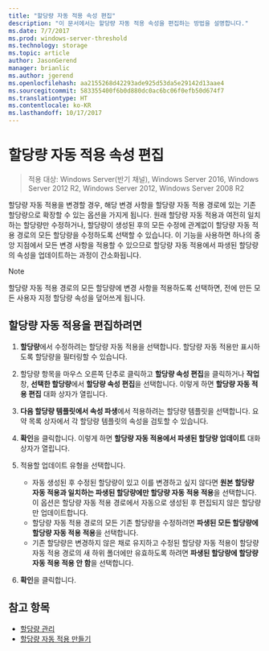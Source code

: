 ```yaml
---
title: "할당량 자동 적용 속성 편집"
description: "이 문서에서는 할당량 자동 적용 속성을 편집하는 방법을 설명합니다."
ms.date: 7/7/2017
ms.prod: windows-server-threshold
ms.technology: storage
ms.topic: article
author: JasonGerend
manager: brianlic
ms.author: jgerend
ms.openlocfilehash: aa2155268d42293ade925d53da5e29142d13aae4
ms.sourcegitcommit: 583355400f6b0d880dc0ac6bc06f0efb50d674f7
ms.translationtype: HT
ms.contentlocale: ko-KR
ms.lasthandoff: 10/17/2017
---
```

# <a name="edit-auto-apply-quota-properties"></a>할당량 자동 적용 속성 편집

> 적용 대상: Windows Server(반기 채널), Windows Server 2016, Windows Server 2012 R2, Windows Server 2012, Windows Server 2008 R2

할당량 자동 적용을 변경할 경우, 해당 변경 사항을 할당량 자동 적용 경로에 있는 기존 할당량으로 확장할 수 있는 옵션을 가지게 됩니다. 원래 할당량 자동 적용과 여전히 일치하는 할당량만 수정하거나, 할당량이 생성된 후의 모든 수정에 관계없이 할당량 자동 적용 경로의 모든 할당량을 수정하도록 선택할 수 있습니다. 이 기능을 사용하면 하나의 중앙 지점에서 모든 변경 사항을 적용할 수 있으므로 할당량 자동 적용에서 파생된 할당량의 속성을 업데이트하는 과정이 간소화됩니다.

> [!Note]
> 할당량 자동 적용 경로의 모든 할당량에 변경 사항을 적용하도록 선택하면, 전에 만든 모든 사용자 지정 할당량 속성을 덮어쓰게 됩니다.

## <a name="to-edit-an-auto-apply-quota"></a>할당량 자동 적용을 편집하려면

1.  **할당량**에서 수정하려는 할당량 자동 적용을 선택합니다. 할당량 자동 적용만 표시하도록 할당량을 필터링할 수 있습니다.

2.  할당량 항목을 마우스 오른쪽 단추로 클릭하고 **할당량 속성 편집**을 클릭하거나 **작업** 창, **선택한 할당량**에서 **할당량 속성 편집**을 선택합니다. 이렇게 하면 **할당량 자동 적용 편집** 대화 상자가 열립니다.

3.  **다음 할당량 템플릿에서 속성 파생**에서 적용하려는 할당량 템플릿을 선택합니다. 요약 목록 상자에서 각 할당량 템플릿의 속성을 검토할 수 있습니다.

4.  **확인**을 클릭합니다. 이렇게 하면 **할당량 자동 적용에서 파생된 할당량 업데이트** 대화 상자가 열립니다.

5.  적용할 업데이트 유형을 선택합니다.

    -   자동 생성된 후 수정된 할당량이 있고 이를 변경하고 싶지 않다면 **원본 할당량 자동 적용과 일치하는 파생된 할당량에만 할당량 자동 적용 적용**을 선택합니다. 이 옵션은 할당량 자동 적용 경로에서 자동으로 생성된 후 편집되지 않은 할당량만 업데이트합니다.
    -   할당량 자동 적용 경로의 모든 기존 할당량을 수정하려면 **파생된 모든 할당량에 할당량 자동 적용 적용**을 선택합니다.
    -   기존 할당량은 변경하지 않은 채로 유지하고 수정된 할당량 자동 적용이 할당량 자동 적용 경로의 새 하위 폴더에만 유효하도록 하려면 **파생된 할당량에 할당량 자동 적용 적용 안 함**을 선택합니다.

6.  **확인**을 클릭합니다.

## <a name="see-also"></a>참고 항목

-   [할당량 관리](quota-management.md)
-   [할당량 자동 적용 만들기](create-auto-apply-quota.md)


